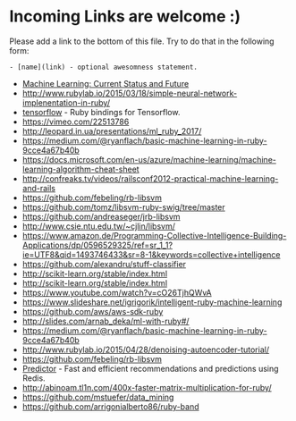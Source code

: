 # Incoming Links are welcome :)

Please add a link to the bottom of this file. Try to do that in the following form:

```
- [name](link) - optional awesomness statement.
```

- [Machine Learning: Current Status and Future](https://www.youtube.com/watch?v=gfQ8XEy7vO4)
- http://www.rubylab.io/2015/03/18/simple-neural-network-implenentation-in-ruby/
- [tensorflow](https://github.com/somaticio/tensorflow.rb) -
  Ruby bindings for Tensorflow.
- https://vimeo.com/22513786
- http://leopard.in.ua/presentations/ml_ruby_2017/
- https://medium.com/@ryanflach/basic-machine-learning-in-ruby-9cce4a67b40b
- https://docs.microsoft.com/en-us/azure/machine-learning/machine-learning-algorithm-cheat-sheet
- http://confreaks.tv/videos/railsconf2012-practical-machine-learning-and-rails
- https://github.com/febeling/rb-libsvm
- https://github.com/tomz/libsvm-ruby-swig/tree/master
- https://github.com/andreaseger/jrb-libsvm
- http://www.csie.ntu.edu.tw/~cjlin/libsvm/
- https://www.amazon.de/Programming-Collective-Intelligence-Building-Applications/dp/0596529325/ref=sr_1_1?ie=UTF8&qid=1493746433&sr=8-1&keywords=collective+intelligence
- https://github.com/alexandru/stuff-classifier
- http://scikit-learn.org/stable/index.html
- http://scikit-learn.org/stable/index.html
- https://www.youtube.com/watch?v=cO26TjhQWvA
- https://www.slideshare.net/igrigorik/intelligent-ruby-machine-learning
- https://github.com/aws/aws-sdk-ruby
- http://slides.com/arnab_deka/ml-with-ruby#/
- https://medium.com/@ryanflach/basic-machine-learning-in-ruby-9cce4a67b40b
- http://www.rubylab.io/2015/04/28/denoising-autoencoder-tutorial/
- https://github.com/febeling/rb-libsvm
- [Predictor](https://github.com/Pathgather/predictor) - Fast and efficient recommendations and predictions using Redis.
- http://abinoam.tl1n.com/400x-faster-matrix-multiplication-for-ruby/
- https://github.com/mstuefer/data_mining
- https://github.com/arrigonialberto86/ruby-band
